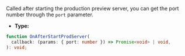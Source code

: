 Called after starting the production preview server, you can get the port number through the `port` parameter.

- **Type:**

```ts
function OnAfterStartProdServer(
  callback: (params: { port: number }) => Promise<void> | void,
): void;
```
